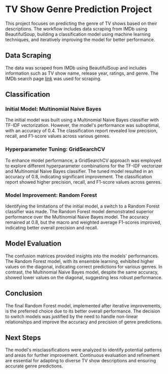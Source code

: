 # TV Show Genre Prediction Project

This project focuses on predicting the genre of TV shows based on their descriptions. The workflow includes data scraping from IMDb using BeautifulSoup, building a classification model using machine learning techniques, and iteratively improving the model for better performance.

## Data Scraping

The data was scraped from IMDb using BeautifulSoup and includes information such as TV show name, release year, ratings, and genre. The IMDb search page [link](https://www.imdb.com/search/title/?title_type=tv_series&num_votes=100000,&sort=release_date,asc) was used for scraping.

## Classification

### Initial Model: Multinomial Naive Bayes
The initial model was built using a Multinomial Naive Bayes classifier with TF-IDF vectorization. However, the model's performance was suboptimal, with an accuracy of 0.4. The classification report revealed low precision, recall, and F1-score values across various genres.

### Hyperparameter Tuning: GridSearchCV
To enhance model performance, a GridSearchCV approach was employed to explore different hyperparameter combinations for the TF-IDF vectorizer and Multinomial Naive Bayes classifier. The tuned model resulted in an accuracy of 0.8, indicating significant improvement. The classification report showed higher precision, recall, and F1-score values across genres.

### Model Improvement: Random Forest
Identifying the limitations of the initial model, a switch to a Random Forest classifier was made. The Random Forest model demonstrated superior performance over the Multinomial Naive Bayes model. The accuracy remained at 0.8, but the macro and weighted average F1-scores improved, indicating better overall precision and recall.

## Model Evaluation

The confusion matrices provided insights into the models' performances. The Random Forest model, with its ensemble learning, exhibited higher values on the diagonal, indicating correct predictions for various genres. In contrast, the Multinomial Naive Bayes model, despite the same accuracy, showed lower values on the diagonal, suggesting less robust performance.

## Conclusion

The final Random Forest model, implemented after iterative improvements, is the preferred choice due to its better overall performance. The decision to switch models was justified by the need to handle non-linear relationships and improve the accuracy and precision of genre predictions.

## Next Steps

The model's misclassifications were analyzed to identify potential patterns and areas for further improvement. Continuous evaluation and refinement are essential for adapting to diverse TV show descriptions and ensuring accurate genre predictions.
